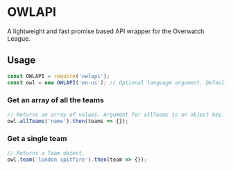 # OWLAPI

A lightweight and fast promise based API wrapper for the Overwatch League.

## Usage

```javascript
const OWLAPI = require('owlapi');
const owl = new OWLAPI('en-us'); // Optional language argument. Defaults to en-us.
```

### Get an array of all the teams

```javascript
// Returns an array of values. Argument for allTeams is an object key.
owl.allTeams('name').then(teams => {});
```
### Get a single team

```javascript
// Returns a Team object.
owl.team('london spitfire').then(team => {});
```
